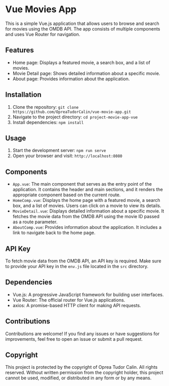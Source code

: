 # Vue Movies App

This is a simple Vue.js application that allows users to browse and search for movies using the OMDB API. The app consists of multiple components and uses Vue Router for navigation.

## Features

- Home page: Displays a featured movie, a search box, and a list of movies.
- Movie Detail page: Shows detailed information about a specific movie.
- About page: Provides information about the application.

## Installation

1. Clone the repository: `git clone https://github.com/OpreaTudorCalin/vue-movie-app.git`
2. Navigate to the project directory: `cd project-movie-app-vue`
3. Install dependencies: `npm install`

## Usage

1. Start the development server: `npm run serve`
2. Open your browser and visit: `http://localhost:8080`

## Components

- `App.vue`: The main component that serves as the entry point of the application. It contains the header and main sections, and it renders the appropriate component based on the current route.
- `HomeComp.vue`: Displays the home page with a featured movie, a search box, and a list of movies. Users can click on a movie to view its details.
- `MovieDetail.vue`: Displays detailed information about a specific movie. It fetches the movie data from the OMDB API using the movie ID passed as a route parameter.
- `AboutComp.vue`: Provides information about the application. It includes a link to navigate back to the home page.

## API Key

To fetch movie data from the OMDB API, an API key is required. Make sure to provide your API key in the `env.js` file located in the `src` directory.

## Dependencies

- Vue.js: A progressive JavaScript framework for building user interfaces.
- Vue Router: The official router for Vue.js applications.
- axios: A promise-based HTTP client for making API requests.

## Contributions

Contributions are welcome! If you find any issues or have suggestions for improvements, feel free to open an issue or submit a pull request.

## Copyright

This project is protected by the copyright of Oprea Tudor Calin. All rights reserved. Without written permission from the copyright holder, this project cannot be used, modified, or distributed in any form or by any means.
